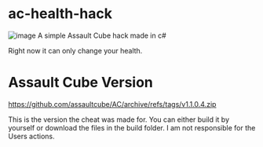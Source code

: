 # ac-health-hack
![image](https://media.discordapp.net/attachments/1021828286541733978/1056918487144075395/image.png?width=1053&height=631)
A simple Assault Cube hack made in c#

Right now it can only change your health.

# Assault Cube Version
https://github.com/assaultcube/AC/archive/refs/tags/v1.1.0.4.zip

This is the version the cheat was made for.
You can either build it by yourself or download the files in the build folder.
I am not responsible for the Users actions.
